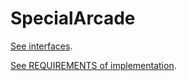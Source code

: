 # SpecialArcade

[See interfaces](namespacearc.html).

[See REQUIREMENTS of implementation](md_README.html).
